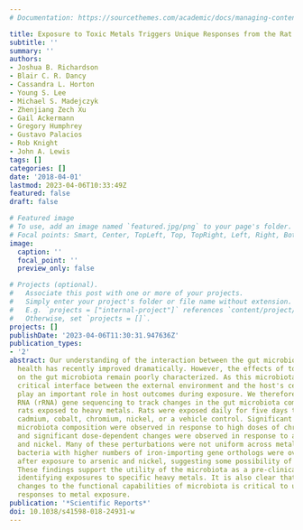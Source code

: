 ```yaml
---
# Documentation: https://sourcethemes.com/academic/docs/managing-content/

title: Exposure to Toxic Metals Triggers Unique Responses from the Rat Gut Microbiota
subtitle: ''
summary: ''
authors:
- Joshua B. Richardson
- Blair C. R. Dancy
- Cassandra L. Horton
- Young S. Lee
- Michael S. Madejczyk
- Zhenjiang Zech Xu
- Gail Ackermann
- Gregory Humphrey
- Gustavo Palacios
- Rob Knight
- John A. Lewis
tags: []
categories: []
date: '2018-04-01'
lastmod: 2023-04-06T10:33:49Z
featured: false
draft: false

# Featured image
# To use, add an image named `featured.jpg/png` to your page's folder.
# Focal points: Smart, Center, TopLeft, Top, TopRight, Left, Right, BottomLeft, Bottom, BottomRight.
image:
  caption: ''
  focal_point: ''
  preview_only: false

# Projects (optional).
#   Associate this post with one or more of your projects.
#   Simply enter your project's folder or file name without extension.
#   E.g. `projects = ["internal-project"]` references `content/project/deep-learning/index.md`.
#   Otherwise, set `projects = []`.
projects: []
publishDate: '2023-04-06T11:30:31.947636Z'
publication_types:
- '2'
abstract: Our understanding of the interaction between the gut microbiota and host
  health has recently improved dramatically. However, the effects of toxic metal exposure
  on the gut microbiota remain poorly characterized. As this microbiota creates a
  critical interface between the external environment and the host's cells, it may
  play an important role in host outcomes during exposure. We therefore used 16S ribosomal
  RNA (rRNA) gene sequencing to track changes in the gut microbiota composition of
  rats exposed to heavy metals. Rats were exposed daily for five days to arsenic,
  cadmium, cobalt, chromium, nickel, or a vehicle control. Significant changes to
  microbiota composition were observed in response to high doses of chromium and cobalt,
  and significant dose-dependent changes were observed in response to arsenic, cadmium
  and nickel. Many of these perturbations were not uniform across metals. However,
  bacteria with higher numbers of iron-importing gene orthologs were overly represented
  after exposure to arsenic and nickel, suggesting some possibility of a shared response.
  These findings support the utility of the microbiota as a pre-clinical tool for
  identifying exposures to specific heavy metals. It is also clear that characterizing
  changes to the functional capabilities of microbiota is critical to understanding
  responses to metal exposure.
publication: '*Scientific Reports*'
doi: 10.1038/s41598-018-24931-w
---
```


